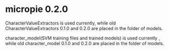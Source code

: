micropie 0.2.0
========

CharacterValueExtractors is used currently, while old CharacterValueExtractors 0.1.0 and 0.2.0 are placed in the folder of models.

character_model(SVM training files and trained models) is used currently , while old character_model 0.1.0 and 0.2.0 are placed in the folder of models.